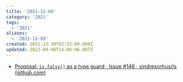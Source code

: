 ```yaml
---
title: '2021-12-09'
category: '2021'
tags:
  - '2021'
aliases:
  - '2021-12-09'
created: 2021-12-30T03:53:00.000Z
updated: 2022-09-06T14:00:06.087Z
---
```


<Metadata />

- [Proposal: `is.falsy()` as a type guard · Issue #146 · sindresorhus/is (github.com)](https://github.com/sindresorhus/is/issues/146)
